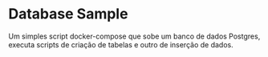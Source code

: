 ﻿# Database Sample
Um simples script docker-compose que sobe um banco de dados Postgres, executa scripts de criação de tabelas e outro de inserção de dados.